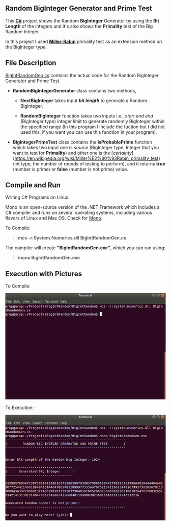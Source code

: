 ## Random BigInteger Generator and Prime Test

This [**C#**](https://en.wikipedia.org/wiki/C_Sharp_(programming_language)) project shows the Random **BigInteger** Generator by using the **Bit Length** of the integers and it's also shows the **Primality** test of the Big Random Integer.

In this project I used **[Miller-Rabin](https://en.wikipedia.org/wiki/Miller%E2%80%93Rabin_primality_test)** primality test as an extension method on the BigInteger type.

## File Description

[BigIntRandomGen.cs](https://github.com/arupmondal-cs/BigInteger-Random-Number-Generator-and-Prime-Test/blob/master/BigIntRandomGen.cs) contains the actual code for the Random BigInteger Generator and Prime Test.

  * **RandomBigIntegerGenerator** class contains two methods,
    * **NextBigInteger** takes input **_bit length_** to generate a Random BigInteger. 
    
    * **RandomBigInteger** function takes two inputs i.e., _start_ and _end_ (BigInteger type) integer limit to generate             randomly BigInteger within the specified range (In this program I include the fuction but I did not used this, if you         want you can use this function in your program).
    
  * **BigIntegerPrimeTest** class contains the **IsProbablePrime** function which takes two input one is _source_ (BigInteger     type, Integer that you want to test for **Primality**) and other one is the [_certainty_]                 (https://en.wikipedia.org/wiki/Miller%E2%80%93Rabin_primality_test) (int type, the number of rounds of testing to perform), and it returns **true** (number is prime) or **false** (number is not prime) value. 
  
  ## Compile and Run
  
  Writing C# Programs on Linux:
  
  Mono is an open-source version of the .NET Framework which includes a C# compiler and runs on several operating systems, including various flavors of Linux and Mac OS. Check for [Mono](https://www.mono-project.com/download/stable/).
  
  To Compile:
  
  > **mcs -r:System.Numerics.dll BigIntRandomGen.cs**
  
  The compiler will create **"BigIntRandomGen.exe"**, which you can run using:
  
  > **mono BigIntRandomGen.exe**
  
  
  ## Execution with Pictures
  
  To Compile:
  
  ![Compile](https://github.com/arupmondal-cs/BigInteger-Random-Number-Generator-and-Prime-Test/blob/master/Picture/compile.png)
  
  To Execution:
  
  ![Execution](https://github.com/arupmondal-cs/BigInteger-Random-Number-Generator-and-Prime-Test/blob/master/Picture/run.png)
